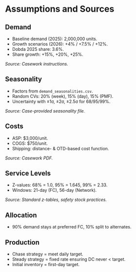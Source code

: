 # Assumptions and Sources

## Demand
- Baseline demand (2025): 2,000,000 units.
- Growth scenarios (2026): +4% / +7.5% / +12%.
- Dobda 2025 share: 3.6%.  
- Share growth: +15%, +20%, +25%.

_Source: Casework instructions._

## Seasonality
- Factors from `demand_seasonalities.csv`.
- Random CVs: 20% (week), 15% (day), 15% (PMF).
- Uncertainty with ±1σ, ±2σ, ±2.5σ for 68/95/99%.

_Source: Case-provided seasonality file._

## Costs
- ASP: $3,000/unit.  
- COGS: $750/unit.  
- Shipping: distance- & OTD-based cost function.

_Source: Casework PDF._

## Service Levels
- Z-values: 68% = 1.0, 95% = 1.645, 99% = 2.33.
- Windows: 21-day (FC), 56-day (Network).

_Source: Standard z-tables, safety stock practices._

## Allocation
- 90% demand stays at preferred FC, 10% split to alternates.

## Production
- Chase strategy = meet daily target.  
- Steady strategy = fixed rate ensuring DC never < target.  
- Initial inventory = first-day target.
